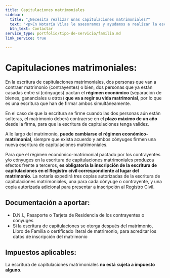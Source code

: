 ```yaml
---
title: Capitulaciones matrimoniales
sidebar:
  title: "¿Necesita realizar unas capitulaciones matrimoniales?"
  text: "<p>En Notaría Vilas le asesoramos y ayudamos a realizar la escritura de capitulaciones.</p>"
  btn_text: Contactar
service_type: portfolio/tipo-de-servicio/familia.md
link_service: true

---
```

# **Capitulaciones matrimoniales**:

En la escritura de capitulaciones matrimoniales, dos personas que van a contraer matrimonio (contrayentes) o bien, dos personas que ya están casadas entre sí (cónyuges) pactan el **régimen económico** (separación de bienes, gananciales u otros) **que va a regir su vida matrimonial**, por lo que es una escritura que han de firmar ambos simultáneamente.

En el caso de que la escritura se firme cuando las dos personas aún están solteras, el matrimonio deberá contraerse en el **plazo máximo de un año** desde la firma, para que la escritura de capitulaciones tenga validez.

A lo largo del matrimonio, **puede cambiarse el régimen económico-matrimonial**, siempre que exista acuerdo y ambos cónyuges firmen una nueva escritura de capitulaciones matrimoniales.

Para que el régimen económico-matrimonial pactado por los contrayentes y/o cónyuges en la escritura de capitulaciones matrimoniales produzca efectos frente a terceros, **es obligatoria la inscripción de la escritura de capitulaciones en el Registro civil correspondiente al lugar del matrimonio**. La notaría expedirá tres copias autorizadas de la escritura de capitulaciones matrimoniales, una para cada cónyuge o contrayente, y una copia autorizada adicional para presentar a inscripción al Registro Civil.

## **Documentación a aportar:**

* D.N.I., Pasaporte o Tarjeta de Residencia de los contrayentes o cónyuges
* Si la escritura de capitulaciones se otorga después del matrimonio, Libro de Familia o certificado literal de matrimonio, para acreditar los datos de inscripción del matrimonio

## **Impuestos aplicables**:

La escritura de capitulaciones matrimoniales **no está** s**ujeta a impuesto alguno.**